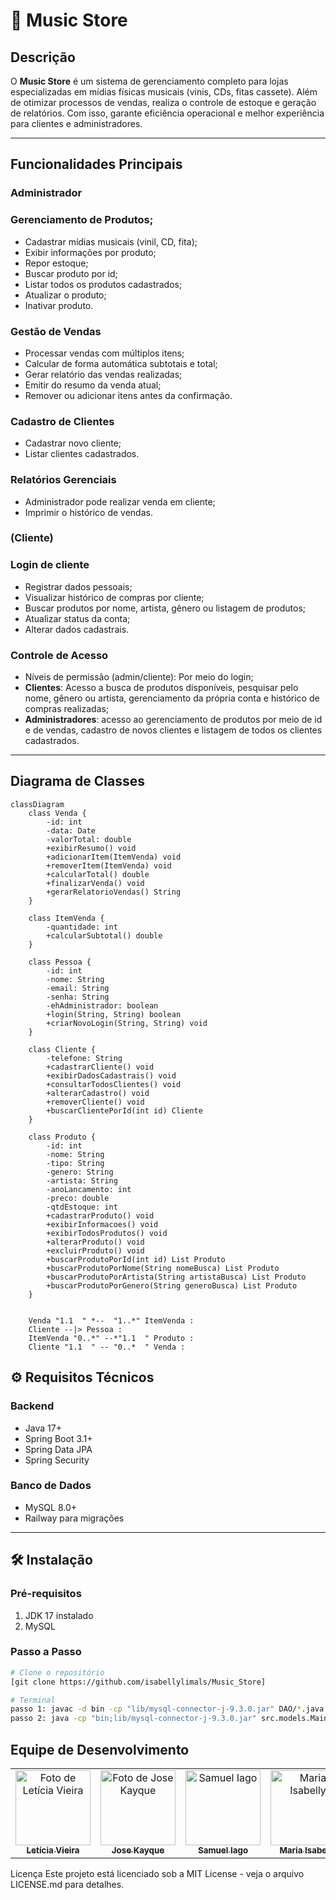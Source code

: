 # 🎵 Music Store

## Descrição
O **Music Store** é um sistema de gerenciamento completo para lojas especializadas em mídias físicas musicais (vinis, CDs, fitas cassete). Além de otimizar processos de vendas, realiza o controle de estoque e geração de relatórios. Com isso, garante eficiência operacional e melhor experiência para clientes e administradores.

---

## Funcionalidades Principais
### **Administrador**

### Gerenciamento de Produtos;
- Cadastrar mídias musicais (vinil, CD, fita);
- Exibir informações por produto;
- Repor estoque;
- Buscar produto por id;
- Listar todos os produtos cadastrados;
- Atualizar o produto;
- Inativar produto.

### Gestão de Vendas
- Processar vendas com múltiplos itens;
- Calcular de forma automática subtotais e total;
- Gerar relatório das vendas realizadas;
- Emitir do resumo da venda atual;
- Remover ou adicionar itens antes da confirmação.

### Cadastro de Clientes
- Cadastrar novo cliente;
- Listar clientes cadastrados.

### Relatórios Gerenciais
- Administrador pode realizar venda em cliente;
- Imprimir o histórico de vendas.

### **(Cliente)**

### Login de cliente
- Registrar dados pessoais;
- Visualizar histórico de compras por cliente;
- Buscar produtos por nome, artista, gênero ou listagem de produtos;
- Atualizar status da conta;
- Alterar dados cadastrais.

### Controle de Acesso
- Níveis de permissão (admin/cliente): Por meio do login;
- **Clientes**: Acesso a busca de produtos disponíveis, pesquisar pelo nome, gênero ou artista, gerenciamento da própria conta e histórico de compras realizadas;
- **Administradores**: acesso ao gerenciamento de produtos por meio de id e de vendas, cadastro de novos clientes e listagem de  todos os clientes cadastrados.

---

##  Diagrama de Classes

```mermaid
classDiagram
    class Venda {
        -id: int
        -data: Date
        -valorTotal: double
        +exibirResumo() void
        +adicionarItem(ItemVenda) void
        +removerItem(ItemVenda) void
        +calcularTotal() double
        +finalizarVenda() void
        +gerarRelatorioVendas() String
    }

    class ItemVenda {
        -quantidade: int
        +calcularSubtotal() double
    }

    class Pessoa {
        -id: int
        -nome: String
        -email: String
        -senha: String
        -ehAdministrador: boolean
        +login(String, String) boolean
        +criarNovoLogin(String, String) void
    }

    class Cliente {
        -telefone: String
        +cadastrarCliente() void
        +exibirDadosCadastrais() void
        +consultarTodosClientes() void
        +alterarCadastro() void
        +removerCliente() void
        +buscarClientePorId(int id) Cliente
    }

    class Produto {
        -id: int
        -nome: String
        -tipo: String
        -genero: String
        -artista: String
        -anoLancamento: int
        -preco: double
        -qtdEstoque: int
        +cadastrarProduto() void
        +exibirInformacoes() void
        +exibirTodosProdutos() void
        +alterarProduto() void
        +excluirProduto() void
        +buscarProdutoPorId(int id) List Produto
        +buscarProdutoPorNome(String nomeBusca) List Produto
        +buscarProdutoPorArtista(String artistaBusca) List Produto
        +buscarProdutoPorGenero(String generoBusca) List Produto 
    }

    
    Venda "1.1  " *--  "1..*" ItemVenda :  
    Cliente --|> Pessoa :  
    ItemVenda "0..*" --*"1.1  " Produto :  
    Cliente "1.1  " -- "0..*  " Venda :  

```

## ⚙️ Requisitos Técnicos

### **Backend**
- Java 17+
- Spring Boot 3.1+
- Spring Data JPA
- Spring Security

### **Banco de Dados**
- MySQL 8.0+
- Railway para migrações

---

## 🛠️ Instalação

### Pré-requisitos
1. JDK 17 instalado
2. MySQL 


### Passo a Passo
```bash
# Clone o repositório
[git clone https://github.com/isabellylimals/Music_Store]

# Terminal
passo 1: javac -d bin -cp "lib/mysql-connector-j-9.3.0.jar" DAO/*.java @(Get-ChildItem -Recurse -Filter *.java -Path src,views | ForEach-Object { $_.FullName })
passo 2: java -cp "bin;lib/mysql-connector-j-9.3.0.jar" src.models.Main
```

## Equipe de Desenvolvimento

<table align="center">
  <tr>    
    <td align="center">
      <a href="https://github.com/Leticiavieirg">
        <img src="https://avatars.githubusercontent.com/u/90807534?v=4" 
        width="120px;" alt="Foto de Letícia Vieira"/><br>
        <sub>
          <b>Letícia Vieira</b>
         </sub>
      </a>
    </td>
    <td align="center">
      <a href="https://github.com/">
        <img src="https://avatars.githubusercontent.com/u/144949202?v=4" 
        width="120px;" alt="Foto de Jose Kayque"/><br>
        <sub>
          <b>Jose Kayque</b>
         </sub>
      </a>
    </td>
    <td align="center">
      <a href="https://github.com/">
        <img src="https://avatars.githubusercontent.com/u/146142470?v=4" 
        width="120px;" alt="Samuel Iago"/><br>
        <sub>
          <b>Samuel Iago</b>
         </sub>
      </a>
    </td>
    </td>
    <td align="center">
      <a href="https://github.com/isabellylimals">
        <img src="https://avatars.githubusercontent.com/u/134648243?v=4" 
        width="120px;" alt="Maria Isabelly"/><br>
        <sub>
          <b>Maria Isabelly</b>
         </sub>
      </a>
    </td>
  </tr>
</table>

Licença
Este projeto está licenciado sob a MIT License - veja o arquivo LICENSE.md para detalhes.
